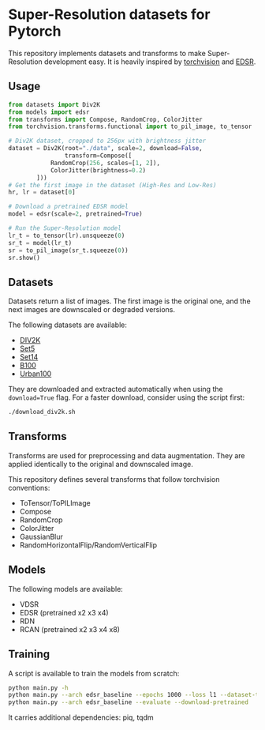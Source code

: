 # Super-Resolution datasets for Pytorch

This repository implements datasets and transforms to make Super-Resolution development easy.
It is heavily inspired by [torchvision](https://github.com/pytorch/vision) and [EDSR](https://github.com/zhouhuanxiang/EDSR-PyTorch).



## Usage

```python
from datasets import Div2K
from models import edsr
from transforms import Compose, RandomCrop, ColorJitter
from torchvision.transforms.functional import to_pil_image, to_tensor

# Div2K dataset, cropped to 256px with brightness jitter
dataset = Div2K(root="./data", scale=2, download=False,
                transform=Compose([
		    RandomCrop(256, scales=[1, 2]),
		    ColorJitter(brightness=0.2)
		]))
# Get the first image in the dataset (High-Res and Low-Res)
hr, lr = dataset[0]

# Download a pretrained EDSR model
model = edsr(scale=2, pretrained=True)

# Run the Super-Resolution model
lr_t = to_tensor(lr).unsqueeze(0)
sr_t = model(lr_t)
sr = to_pil_image(sr_t.squeeze(0))
sr.show()
```



## Datasets

Datasets return a list of images. The first image is the original one, and the next images are downscaled or degraded versions.

The following datasets are available:
* [DIV2K](https://data.vision.ee.ethz.ch/cvl/DIV2K/)
* [Set5](http://people.rennes.inria.fr/Aline.Roumy/results/SR_BMVC12.html)
* [Set14](https://paperswithcode.com/dataset/set14)
* [B100](https://www2.eecs.berkeley.edu/Research/Projects/CS/vision/bsds/)
* [Urban100](https://paperswithcode.com/dataset/urban100)

They are downloaded and extracted automatically when using the `download=True` flag. For a faster download, consider using the script first:
```bash
./download_div2k.sh
```


## Transforms

Transforms are used for preprocessing and data augmentation. They are applied identically to the original and downscaled image.

This repository defines several transforms that follow torchvision conventions:
* ToTensor/ToPILImage
* Compose
* RandomCrop
* ColorJitter
* GaussianBlur
* RandomHorizontalFlip/RandomVerticalFlip



## Models

The following models are available:
* VDSR
* EDSR (pretrained x2 x3 x4)
* RDN
* RCAN (pretrained x2 x3 x4 x8)



## Training


A script is available to train the models from scratch:
```bash
python main.py -h
python main.py --arch edsr_baseline --epochs 1000 --loss l1 --dataset-train div2k_bicubic
python main.py --arch edsr_baseline --evaluate --download-pretrained
```

It carries additional dependencies: piq, tqdm
